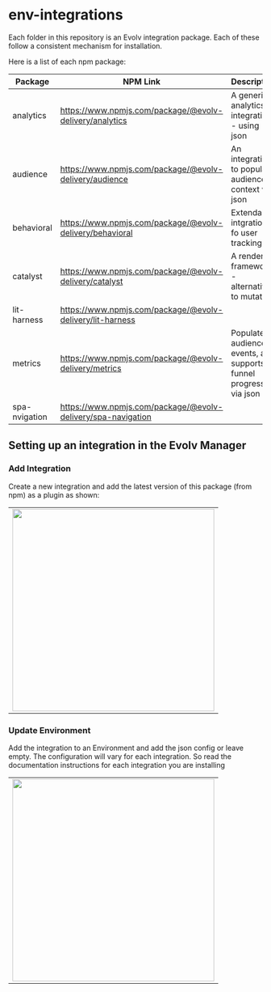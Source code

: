 # env-integrations

Each folder in this repository is an Evolv integration package. Each of these follow a consistent mechanism for installation.

Here is a list of each npm package:

| Package       | NPM Link                                                     | Description                                                           |
|------------   |------------------------------------------------------------- | --------------------------------------------------------------------- |
| analytics     | https://www.npmjs.com/package/@evolv-delivery/analytics      | A generic analytics integration - using json                          |
| audience      | https://www.npmjs.com/package/@evolv-delivery/audience       | An integration to populate audience context via json                  | 
| behavioral    | https://www.npmjs.com/package/@evolv-delivery/behavioral     | Extendable intgration fo user tracking.                               |
| catalyst      | https://www.npmjs.com/package/@evolv-delivery/catalyst       | A rendering framework - alternative to mutate                         |
| lit-harness   | https://www.npmjs.com/package/@evolv-delivery/lit-harness    |                                                                       |
| metrics       | https://www.npmjs.com/package/@evolv-delivery/metrics        | Populate audience, events, and supports funnel progression via json   |
| spa-nvigation | https://www.npmjs.com/package/@evolv-delivery/spa-navigation |                                                                       |


## Setting up an integration in the Evolv Manager

### Add Integration
Create a new integration and add the latest version of this package (from npm) as a plugin as shown: 

|       |
| ----- |
| <img src="https://user-images.githubusercontent.com/54595/211390267-2a4fdb3e-acd0-49d7-a004-cceb908fd7c2.png" width="400"/> 

### Update Environment
Add the integration to an Environment and add the json config or leave empty. The configuration will vary for each integration. So read the documentation instructions for each integration you are installing

|       |
| ----- |
| <img src="https://user-images.githubusercontent.com/54595/211392207-cf35527f-b160-471b-9ded-cf923efc446f.png" width="400"/> 

